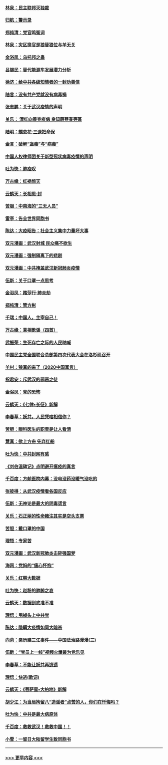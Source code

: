 #### [林泉：民主联邦灭独裁](../pages/nsc993/n11870998.md?t=02160044) 
#### [归航：警示录](../pages/nsc993/n11870963.md?t=02160044) 
#### [郑纯清：党官鸣冤词](../pages/nsc993/n11870938.md?t=02160044) 
#### [林泉：灾区换官是狼替狼位与羊无关](../pages/nsc993/n11870896.md?t=02160044) 
#### [金浴凤：乌托邦之蛊](../pages/nsc993/n11870879.md?t=02160044) 
#### [吕锡民：替代能源车发展潜力分析](../pages/nsc993/n11870656.md?t=02160044) 
#### [徐济：给中共各级知情者的一封劝善信](../pages/nsc993/n11868561.md?t=02160044) 
#### [陆言：没有共产党就没有病毒祸](../pages/nsc993/n11868232.md?t=02160044) 
#### [张志鹏：关于武汉疫情的声明](../pages/nsc993/n11867182.md?t=02160044) 
#### [关乐： 漂红向善克疫病 良知萌芽春笋蓬](../pages/nsc993/n11865710.md?t=02160044) 
#### [陆明：蝶恋花‧三退把命保](../pages/nsc993/n11865673.md?t=02160044) 
#### [金言：破解“蛊毒”与“病毒”](../pages/nsc993/n11864103.md?t=02160044) 
#### [中国人权律师团关于新型冠状病毒疫情的声明](../pages/nsc993/n11864249.md?t=02160044) 
#### [吐为快：肺疫叹](../pages/nsc993/n11864027.md?t=02160044) 
#### [万古缘：红祸惊天](../pages/nsc993/n11864079.md?t=02160044) 
#### [云鹤天：长相思‧封](../pages/nsc993/n11864006.md?t=02160044) 
#### [苦胆：中南海的“三无人员”](../pages/nsc993/n11862997.md?t=02160044) 
#### [雷亭：告全世界同胞书](../pages/nsc993/n11862572.md?t=02160044) 
#### [陈达：大疫昭告：社会主义集中力量坏大事](../pages/nsc993/n11859419.md?t=02160044) 
#### [双元漫画：武汉封城 民众痛不欲生](../pages/nsc993/n11859287.md?t=02160044) 
#### [双元漫画：强制隔离下的悲剧](../pages/nsc993/n11859244.md?t=02160044) 
#### [双元漫画：中共掩盖武汉新冠肺炎疫情](../pages/nsc993/n11858249.md?t=02160044) 
#### [伍新：关于口罩一点思考](../pages/nsc993/n11859195.md?t=02160044) 
#### [金浴凤：踏莎行‧肺炎劫](../pages/nsc993/n11858227.md?t=02160044) 
#### [郑纯清：赞方彬](../pages/nsc993/n11856803.md?t=02160044) 
#### [千瑞；中国人，主宰自己！](../pages/nsc993/n11856793.md?t=02160044) 
#### [万古缘：真相歌谣（四首）](../pages/nsc993/n11856263.md?t=02160044) 
#### [武振荣：生死存亡之际的人民呐喊](../pages/nsc993/n11856256.md?t=02160044) 
#### [中国民主党全国联合总部第四次代表大会在洛杉矶召开](../pages/nsc993/n11856344.md?t=02160044) 
#### [羊村：狼真的来了（2020中国寓言）](../pages/nsc993/n11856229.md?t=02160044) 
#### [祝君安：斥武汉的邪恶之徒](../pages/nsc993/n11855861.md?t=02160044) 
#### [金浴凤：党的恐怖](../pages/nsc993/n11855849.md?t=02160044) 
#### [云鹤天：《七律▪长征》新解](../pages/nsc993/n11855479.md?t=02160044) 
#### [李春草：妖共，人民凭啥相信你？](../pages/nsc993/n11855196.md?t=02160044) 
#### [苦胆：眼科医生的职责是让人看清](../pages/nsc993/n11853840.md?t=02160044) 
#### [慧真：欲上方舟 先弃红船](../pages/nsc993/n11853483.md?t=02160044) 
#### [吐为快：中共封网有感](../pages/nsc993/n11852575.md?t=02160044) 
#### [《刘伯温碑记》点明避开瘟疫的真言](../pages/nsc993/n11852128.md?t=02160044) 
#### [千百度：方舱医院内幕：没电没药没暖气没吃的](../pages/nsc993/n11850211.md?t=02160044) 
#### [张彼得：从武汉疫情看各国反应](../pages/nsc993/n11850102.md?t=02160044) 
#### [伍新：无神论是最大的阴毒谎言](../pages/nsc993/n11846129.md?t=02160044) 
#### [关乐：石正丽的性命赌注其实是空头支票](../pages/nsc993/n11846109.md?t=02160044) 
#### [苦胆：戴口罩的中国](../pages/nsc993/n11845576.md?t=02160044) 
#### [理悟：专家苦](../pages/nsc993/n11845564.md?t=02160044) 
#### [双元漫画：武汉新冠肺炎击碎强国梦](../pages/nsc993/n11843320.md?t=02160044) 
#### [海网：党妈的“瘟心怀抱”](../pages/nsc993/n11840740.md?t=02160044) 
#### [关乐：红朝大数据](../pages/nsc993/n11840675.md?t=02160044) 
#### [吐为快：赵粉的肺腑之哀](../pages/nsc993/n11840618.md?t=02160044) 
#### [云鹤天：数据到底准不准](../pages/nsc993/n11840325.md?t=02160044) 
#### [理悟：甩掉头上中共党](../pages/nsc993/n11838826.md?t=02160044) 
#### [陈达：隐瞒大疫情如同大暗杀](../pages/nsc993/n11838771.md?t=02160044) 
#### [向莉：亲历建三江事件——中国法治路漫漫(三)](../pages/nsc993/n11831825.md?t=02160044) 
#### [伍新：“党员上一线”视频火爆最为党乐见](../pages/nsc993/n11838200.md?t=02160044) 
#### [李春草：不能让妖共再逍遥](../pages/nsc993/n11838102.md?t=02160044) 
#### [理悟：快逃(歌词)](../pages/nsc993/n11838083.md?t=02160044) 
#### [云鹤天：《菩萨蛮▪大柏地》新解](../pages/nsc993/n11838059.md?t=02160044) 
#### [胡少江：为当局拘留八“造谣者”点赞的人，你们在忏悔吗？](../pages/nsc993/n11836801.md?t=02160044) 
#### [吐为快：中共是最大病原体](../pages/nsc993/n11836748.md?t=02160044) 
#### [千百度：救救武汉！救救中国！！](../pages/nsc993/n11836145.md?t=02160044) 
#### [小雪：一留日大陆留学生致同胞书](../pages/nsc993/n11834624.md?t=02160044) 

----
#### [ >>> 更早内容 <<< ](../indexes/nsc993-earlier.md)
